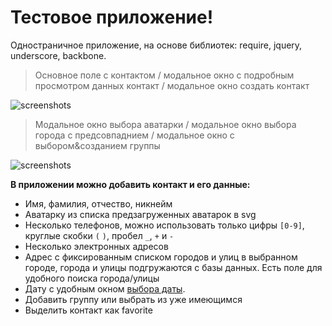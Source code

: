 Тестовое приложение!
===================
Одностраничное приложение, на основе библиотек:
require, jquery, underscore, backbone. 

> Основное поле с контактом / модальное окно с подробным просмотром данных контакт / модальное окно создать контакт

![screenshots](https://lh4.googleusercontent.com/-8xzd-ooyoCU/VYaVloj32nI/AAAAAAAACOA/VZe6heT73BE/w916-h550-no/notebook-app-1.jpg)

> Модальное окно выбора аватарки / модальное окно выбора города с предсовпаднием / модальное окно с выбором&созданием группы

![screenshots](https://lh4.googleusercontent.com/-SfX8Mz0XPHc/VYaVlSGTuSI/AAAAAAAACN8/Li_MdcuHk-c/w916-h550-no/notebook-app-2.jpg)


**В приложении можно добавить контакт и его данные:**
 - Имя, фамилия, отчество, никнейм
 - Аватарку из списка предзагруженных аватарок в svg
 - Несколько телефонов, можно использовать только цифры `[0-9]`, круглые скобки `(` `)`, пробел `_`, `+` и `-`
 - Несколько электронных адресов
 - Адрес с фиксированным списком городов и улиц в выбранном городе, города и улицы подгружаются с базы данных. Есть поле для удобного поиска города/улицы
 - Дату с удобным окном [выбора даты](http://xdsoft.net/jqplugins/datetimepicker/).
 - Добавить группу или выбрать из уже имеющимся
 - Выделить контакт как favorite

